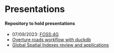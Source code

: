 # Presentations


<!-- if problems adding new pres from other repos, check: https://confluence.atlassian.com/bbkb/fix-error-fatal-no-url-found-for-submodule-path-in-gitmodules-1188400518.html -->

#### Repository to hold presentations

- 07/09/2023: <a href="https://ischlo.github.io/presentations/foss_pres"
  target="_blank">FOSS:4G</a>
- <a href="https://ischlo.github.io/presentations/overture_roads"
  target="_blank">Overture roads workflow with duckdb</a>
- <a href="https://ischlo.github.io/presentations/global_indexes"
  target="_blank">Global Spatial Indexes review and applications</a>

